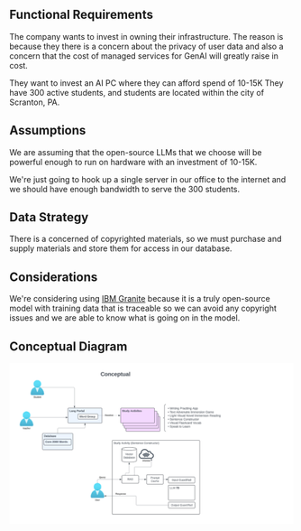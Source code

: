 ## Functional Requirements

The company wants to invest in owning their infrastructure.
The reason is because they there is a concern about the privacy of user data and also a concern that the cost of managed services for GenAI will greatly raise in cost.

They want to invest an AI PC where they can afford spend of 10-15K
They have 300 active students, and students are located within the city of Scranton, PA.

## Assumptions

We are assuming that the open-source LLMs that we choose will be powerful enough to run on hardware with an investment of 10-15K.

We're just going to hook up a single server in our office to the internet and we should have enough bandwidth to serve the 300 students.

## Data Strategy

There is a concerned of copyrighted materials, so we must purchase and supply materials and store them for access in our database.

## Considerations

We're considering using [IBM Granite](https://huggingface.co/ibm-granite) because it is a truly open-source model with training data that is traceable so we can avoid any copyright issues and we are able to know what is going on in the model.

## Conceptual Diagram

![diagram](./genai-architecture.png)
